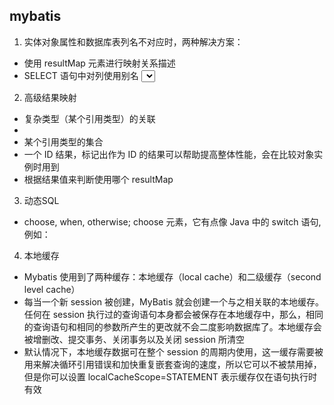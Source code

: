 ## mybatis

1. 实体对象属性和数据库表列名不对应时，两种解决方案：

- 使用 resultMap 元素进行映射关系描述
    <resultMap id="userResultMap" type="User">
        <id property="id" column="user_id" />
        <result property="username" column="user_name"/>
        <result property="password" column="hashed_password"/>
    </resultMap>
- SELECT 语句中对列使用别名
    <select id="selectUsers" resultType="User">
        select
        user_id             as "id",
        user_name           as "userName",
        hashed_password     as "hashedPassword"
        from some_table
        where id = #{id}
    </select>
    
2. 高级结果映射

- <association property="author" javaType="Author"><association/> 复杂类型（某个引用类型）的关联
- <resultMap id="blogResult" type="Blog">
  <id property="id" column="blog_id" />
  <result property="title" column="blog_title"/>
  <association property="author" javaType="Author">
    <id property="id" column="author_id"/>
    <result property="username" column="author_username"/>
    <result property="password" column="author_password"/>
    <result property="email" column="author_email"/>
    <result property="bio" column="author_bio"/>
  </association>
  </resultMap>
- <collection property="comments" ofType="Comment"><collection/> 某个引用类型的集合
- <id><id/> 一个 ID 结果，标记出作为 ID 的结果可以帮助提高整体性能，会在比较对象实例时用到
- <discriminator><discriminator/> 根据结果值来判断使用哪个 resultMap 
  
3. 动态SQL
  
- choose, when, otherwise; choose 元素，它有点像 Java 中的 switch 语句,例如：

4. 本地缓存
   
- Mybatis 使用到了两种缓存：本地缓存（local cache）和二级缓存（second level cache）
- 每当一个新 session 被创建，MyBatis 就会创建一个与之相关联的本地缓存。任何在 session 执行过的查询语句本身都会被保存在本地缓存中，那么，相同的查询语句和相同的参数所产生的更改就不会二度影响数据库了。本地缓存会被增删改、提交事务、关闭事务以及关闭 session 所清空
- 默认情况下，本地缓存数据可在整个 session 的周期内使用，这一缓存需要被用来解决循环引用错误和加快重复嵌套查询的速度，所以它可以不被禁用掉，但是你可以设置 localCacheScope=STATEMENT 表示缓存仅在语句执行时有效